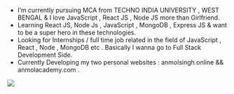                                        
-  I’m currently pursuing MCA from TECHNO INDIA UNIVERSITY , WEST BENGAL & I love JavaScript , React JS , Node JS more than Girlfriend.
-  Learning React JS, Node Js , JavaScript , MongoDB , Express JS & want to be a super hero in these technologies.
-  Looking for Internships / full time job related in the field of JavaScript , React , Node , MongoDB etc . Basically I wanna go to Full Stack Development Side.
-  Currently Developing my two personal websites : anmolsingh.online   &&   anmolacademy.com    .

<img align="center" src="https://github-readme-stats.vercel.app/api/<CARD_TYPE>/?username=<USERNAME>&theme=<THEME_NAME>" />
